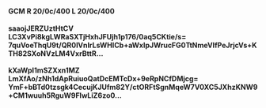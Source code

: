 #### GCM R 20/0c/400 L 20/0c/400
**saaojJERZUztHtCV**<br/>**LC3XvPi8kgLWRaSXTjHxhJFUjh1p176/0aq5CKtie/s=**<br/>**7quVoeThqU9t/QR0IVnIrLsWHICb+aWxIpJWrucFG0TtNmeVIfPeJrjcVs+KTH82SXoNVzLM4VxrBttR...**<br/><br/>
**kXaWpI1mSZXxn1MZ**<br/>**LmXfAo/zNh1dApRuiuoQatDcEMTcDx+9eRpNCfDMjcg=**<br/>**YmF+bBTd0tzsgk4CecujKJUfm82Y/ctORFtSgnMqeW7V0XC5JXhzKNW9+CM1wuuh5RguW9FlwLiZ6zo0...**